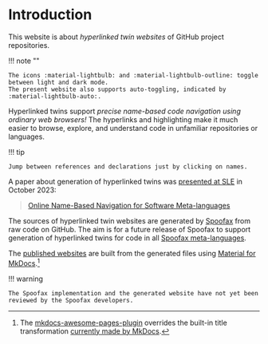 # Introduction

This website is about _hyperlinked twin websites_ of GitHub project repositories.

!!! note ""

    The icons :material-lightbulb: and :material-lightbulb-outline: toggle between light and dark mode.
    The present website also supports auto-toggling, indicated by :material-lightbulb-auto:.

Hyperlinked twins support _precise name-based code navigation using ordinary web browsers!_
The hyperlinks and highlighting make it much easier to browse, explore, and understand code
in unfamiliar repositories or languages.

!!! tip

    Jump between references and declarations just by clicking on names.

A paper about generation of hyperlinked twins was 
[presented at SLE](https://2023.splashcon.org/home/sle-2023#program) in October 2023:

> [Online Name-Based Navigation for Software Meta-languages](https://pdmosses.github.io/papers/Mosses2023ONN/sle23-final.pdf "PDF")

The sources of hyperlinked twin websites are generated by [Spoofax] from raw code on GitHub.
The aim is for a future release of Spoofax to support generation of hyperlinked twins
for code in all [Spoofax meta-languages].

The [published websites](examples.md) are built from the generated files
using [Material for MkDocs].[^plugin]

[^plugin]: The [mkdocs-awesome-pages-plugin] overrides the built-in title transformation
    [currently made by MkDocs](https://github.com/mkdocs/mkdocs/issues/2086>).

!!! warning

    The Spoofax implementation and the generated website have not yet been reviewed by the Spoofax developers.

[Spoofax]: https://spoofax.dev
[Spoofax meta-languages]: https://spoofax.dev/references/#spoofax-meta-languages
[SDF repo]: https://github.com/metaborg/sdf
[Material for MkDocs]: https://squidfunk.github.io/mkdocs-material
[mkdocs-awesome-pages-plugin]: https://github.com/lukasgeiter/mkdocs-awesome-pages-plugin
